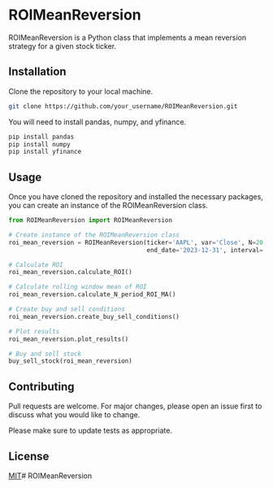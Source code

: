 # ROIMeanReversion

ROIMeanReversion is a Python class that implements a mean reversion strategy for a given stock ticker. 

## Installation

Clone the repository to your local machine.

```bash
git clone https://github.com/your_username/ROIMeanReversion.git
```

You will need to install pandas, numpy, and yfinance.

```bash
pip install pandas
pip install numpy
pip install yfinance
```

## Usage

Once you have cloned the repository and installed the necessary packages, you can create an instance of the ROIMeanReversion class.

```python
from ROIMeanReversion import ROIMeanReversion

# Create instance of the ROIMeanReversion class
roi_mean_reversion = ROIMeanReversion(ticker='AAPL', var='Close', N=20, start_date='2018-01-01',
                                      end_date='2023-12-31', interval='1wk')

# Calculate ROI
roi_mean_reversion.calculate_ROI()

# Calculate rolling window mean of ROI
roi_mean_reversion.calculate_N_period_ROI_MA()

# Create buy and sell conditions
roi_mean_reversion.create_buy_sell_conditions()

# Plot results
roi_mean_reversion.plot_results()

# Buy and sell stock
buy_sell_stock(roi_mean_reversion)
```

## Contributing
Pull requests are welcome. For major changes, please open an issue first to discuss what you would like to change.

Please make sure to update tests as appropriate.

## License
[MIT](https://choosealicense.com/licenses/mit/)#   R O I M e a n R e v e r s i o n  
 